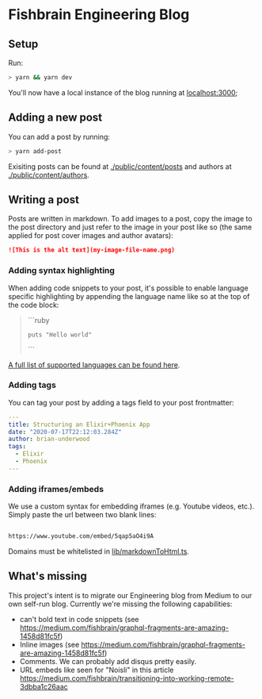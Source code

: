 # Fishbrain Engineering Blog

## Setup

Run:

```sh
> yarn && yarn dev
```

You'll now have a local instance of the blog running at [localhost:3000](localhost:3000);

## Adding a new post

You can add a post by running:

```sh
> yarn add-post
```

Exisiting posts can be found at [./public/content/posts](./public/content/posts) and authors at [./public/content/authors](./public/content/authors).

## Writing a post

Posts are written in markdown. To add images to a post, copy the image to the post directory and just
refer to the image in your post like so (the same applied for post cover images and author avatars):

```markdown
![This is the alt text](my-image-file-name.png)
```

### Adding syntax highlighting

When adding code snippets to your post, it's possible to enable language specific highlighting
by appending the language name like so at the top of the code block:

> \```ruby
>
>     puts "Hello world"
>
>  \```

[A full list of supported languages can be found here](https://prismjs.com/#supported-languages).

### Adding tags

You can tag your post by adding a tags field to your post frontmatter:

```yaml
---
title: Structuring an Elixir+Phoenix App
date: "2020-07-17T22:12:03.284Z"
author: brian-underwood
tags:
  - Elixir
  - Phoenix
---
```

### Adding iframes/embeds

We use a custom syntax for embedding iframes (e.g. Youtube videos, etc.). Simply paste the url
between two blank lines:

```markdown

https://www.youtube.com/embed/5qap5aO4i9A

```

Domains must be whitelisted in [lib/markdownToHtml.ts](lib/markdownToHtml.ts).

## What's missing

This project's intent is to migrate our Engineering blog from Medium to our own self-run blog. Currently
we're missing the following capabilities:

- can't bold text in code snippets (see https://medium.com/fishbrain/graphql-fragments-are-amazing-1458d81fc5f)
- Inline images (see https://medium.com/fishbrain/graphql-fragments-are-amazing-1458d81fc5f)
- Comments. We can probably add disqus pretty easily.
- URL embeds like seen for "Noisli" in this article https://medium.com/fishbrain/transitioning-into-working-remote-3dbba1c26aac
